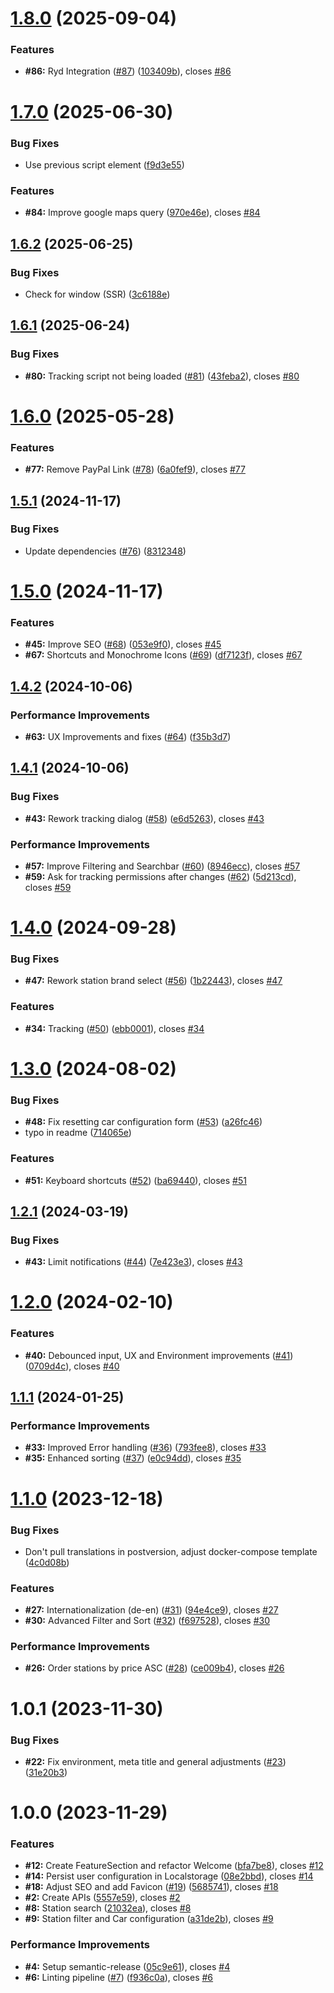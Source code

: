 # [1.8.0](https://github.com/baudom/easytank/compare/v1.7.0...v1.8.0) (2025-09-04)


### Features

* **#86:** Ryd Integration ([#87](https://github.com/baudom/easytank/issues/87)) ([103409b](https://github.com/baudom/easytank/commit/103409b845f3a19438ea4670a960bd90a4bbde0f)), closes [#86](https://github.com/baudom/easytank/issues/86)

# [1.7.0](https://github.com/baudom/easytank/compare/v1.6.2...v1.7.0) (2025-06-30)


### Bug Fixes

* Use previous script element ([f9d3e55](https://github.com/baudom/easytank/commit/f9d3e554718bda87657264ff09903b86aef770f3))


### Features

* **#84:** Improve google maps query ([970e46e](https://github.com/baudom/easytank/commit/970e46e2583ebd5fce1507580cb7e501987be5ea)), closes [#84](https://github.com/baudom/easytank/issues/84)

## [1.6.2](https://github.com/baudom/easytank/compare/v1.6.1...v1.6.2) (2025-06-25)


### Bug Fixes

* Check for window (SSR) ([3c6188e](https://github.com/baudom/easytank/commit/3c6188ec6693dd0dc139f6a61ae2f0e485f038a7))

## [1.6.1](https://github.com/baudom/easytank/compare/v1.6.0...v1.6.1) (2025-06-24)


### Bug Fixes

* **#80:** Tracking script not being loaded ([#81](https://github.com/baudom/easytank/issues/81)) ([43feba2](https://github.com/baudom/easytank/commit/43feba238baf89af28d43e7fc9f835f32df79c85)), closes [#80](https://github.com/baudom/easytank/issues/80)

# [1.6.0](https://github.com/baudom/easytank/compare/v1.5.1...v1.6.0) (2025-05-28)


### Features

* **#77:** Remove PayPal Link ([#78](https://github.com/baudom/easytank/issues/78)) ([6a0fef9](https://github.com/baudom/easytank/commit/6a0fef9d54e8b1a432ed56eb89882616e6691531)), closes [#77](https://github.com/baudom/easytank/issues/77)

## [1.5.1](https://github.com/baudom/easytank/compare/v1.5.0...v1.5.1) (2024-11-17)


### Bug Fixes

* Update dependencies ([#76](https://github.com/baudom/easytank/issues/76)) ([8312348](https://github.com/baudom/easytank/commit/8312348f30f98e5cca177a391511e01c4a21f94d))

# [1.5.0](https://github.com/baudom/easytank/compare/v1.4.2...v1.5.0) (2024-11-17)


### Features

* **#45:** Improve SEO ([#68](https://github.com/baudom/easytank/issues/68)) ([053e9f0](https://github.com/baudom/easytank/commit/053e9f05618f9deeb38e1a971d45f07fc481a7da)), closes [#45](https://github.com/baudom/easytank/issues/45)
* **#67:** Shortcuts and Monochrome Icons ([#69](https://github.com/baudom/easytank/issues/69)) ([df7123f](https://github.com/baudom/easytank/commit/df7123fb44ecf3ad7acaf2d89b71fd405390a863)), closes [#67](https://github.com/baudom/easytank/issues/67)

## [1.4.2](https://github.com/baudom/easytank/compare/v1.4.1...v1.4.2) (2024-10-06)


### Performance Improvements

* **#63:** UX Improvements and fixes ([#64](https://github.com/baudom/easytank/issues/64)) ([f35b3d7](https://github.com/baudom/easytank/commit/f35b3d7e7bb59e7d167672b32233900b1685941b))

## [1.4.1](https://github.com/baudom/easytank/compare/v1.4.0...v1.4.1) (2024-10-06)


### Bug Fixes

* **#43:** Rework tracking dialog ([#58](https://github.com/baudom/easytank/issues/58)) ([e6d5263](https://github.com/baudom/easytank/commit/e6d5263095a618a6e0142c40411da7ccabee8774)), closes [#43](https://github.com/baudom/easytank/issues/43)


### Performance Improvements

* **#57:** Improve Filtering and Searchbar ([#60](https://github.com/baudom/easytank/issues/60)) ([8946ecc](https://github.com/baudom/easytank/commit/8946ecc7e018792cb8f4774b0b453815450787da)), closes [#57](https://github.com/baudom/easytank/issues/57)
* **#59:** Ask for tracking permissions after changes ([#62](https://github.com/baudom/easytank/issues/62)) ([5d213cd](https://github.com/baudom/easytank/commit/5d213cdfb16037f3e9c680aff6a1296e5ce661c8)), closes [#59](https://github.com/baudom/easytank/issues/59)

# [1.4.0](https://github.com/baudom/easytank/compare/v1.3.0...v1.4.0) (2024-09-28)


### Bug Fixes

* **#47:** Rework station brand select ([#56](https://github.com/baudom/easytank/issues/56)) ([1b22443](https://github.com/baudom/easytank/commit/1b22443ed64d7356122bd4f1c5102389ea739b90)), closes [#47](https://github.com/baudom/easytank/issues/47)


### Features

* **#34:** Tracking ([#50](https://github.com/baudom/easytank/issues/50)) ([ebb0001](https://github.com/baudom/easytank/commit/ebb0001518816caa459b4f4b847cd95c366d66c4)), closes [#34](https://github.com/baudom/easytank/issues/34)

# [1.3.0](https://github.com/baudom/easytank/compare/v1.2.1...v1.3.0) (2024-08-02)


### Bug Fixes

* **#48:** Fix resetting car configuration form ([#53](https://github.com/baudom/easytank/issues/53)) ([a26fc46](https://github.com/baudom/easytank/commit/a26fc461f6d4c056e13540fddc7b5f05e6be300b))
* typo in readme ([714065e](https://github.com/baudom/easytank/commit/714065eefb724683d9e05aeeb584b788df24a12c))


### Features

* **#51:** Keyboard shortcuts ([#52](https://github.com/baudom/easytank/issues/52)) ([ba69440](https://github.com/baudom/easytank/commit/ba694403665008c1106c16fc944e8b29ad22528f)), closes [#51](https://github.com/baudom/easytank/issues/51)

## [1.2.1](https://github.com/baudom/easytank/compare/v1.2.0...v1.2.1) (2024-03-19)


### Bug Fixes

* **#43:** Limit notifications ([#44](https://github.com/baudom/easytank/issues/44)) ([7e423e3](https://github.com/baudom/easytank/commit/7e423e37bdfacbf34f459550563146593a83987c)), closes [#43](https://github.com/baudom/easytank/issues/43)

# [1.2.0](https://github.com/baudom/easytank/compare/v1.1.1...v1.2.0) (2024-02-10)


### Features

* **#40:** Debounced input, UX and Environment improvements ([#41](https://github.com/baudom/easytank/issues/41)) ([0709d4c](https://github.com/baudom/easytank/commit/0709d4c580426dbb7225d55ce6233d2d6df8c653)), closes [#40](https://github.com/baudom/easytank/issues/40)

## [1.1.1](https://github.com/baudom/easytank/compare/v1.1.0...v1.1.1) (2024-01-25)


### Performance Improvements

* **#33:** Improved Error handling ([#36](https://github.com/baudom/easytank/issues/36)) ([793fee8](https://github.com/baudom/easytank/commit/793fee8a033f8ca36ecc4915f250c4866746730b)), closes [#33](https://github.com/baudom/easytank/issues/33)
* **#35:** Enhanced sorting ([#37](https://github.com/baudom/easytank/issues/37)) ([e0c94dd](https://github.com/baudom/easytank/commit/e0c94dd2aae7bdb83452f11b0dc53a1819f49f1b)), closes [#35](https://github.com/baudom/easytank/issues/35)

# [1.1.0](https://github.com/baudom/easytank/compare/v1.0.1...v1.1.0) (2023-12-18)


### Bug Fixes

* Don't pull translations in postversion, adjust docker-compose template ([4c0d08b](https://github.com/baudom/easytank/commit/4c0d08b0d05b1f97308308d18548796f1fe516bf))


### Features

* **#27:** Internationalization (de-en) ([#31](https://github.com/baudom/easytank/issues/31)) ([94e4ce9](https://github.com/baudom/easytank/commit/94e4ce9ce7b59f18624dd6e3d4e3799fd8b0fc8b)), closes [#27](https://github.com/baudom/easytank/issues/27)
* **#30:** Advanced Filter and Sort ([#32](https://github.com/baudom/easytank/issues/32)) ([f697528](https://github.com/baudom/easytank/commit/f6975286667d46838b894df7f7685258a280a931)), closes [#30](https://github.com/baudom/easytank/issues/30)


### Performance Improvements

* **#26:** Order stations by price ASC ([#28](https://github.com/baudom/easytank/issues/28)) ([ce009b4](https://github.com/baudom/easytank/commit/ce009b4a9d4b7f685176b55299e0f01a59033230)), closes [#26](https://github.com/baudom/easytank/issues/26)

# 1.0.1 (2023-11-30)


### Bug Fixes

* **#22:** Fix environment, meta title and general adjustments ([#23](https://github.com/baudom/easytank/issues/23)) ([31e20b3](https://github.com/baudom/easytank/commit/31e20b30a20b6e504710d997933f2a275a116cc5))

# 1.0.0 (2023-11-29)


### Features

* **#12:** Create FeatureSection and refactor Welcome ([bfa7be8](https://github.com/baudom/easytank/commit/bfa7be8d61f925acfe3d3d733284e7515ee08908)), closes [#12](https://github.com/baudom/easytank/issues/12)
* **#14:** Persist user configuration in Localstorage ([08e2bbd](https://github.com/baudom/easytank/commit/08e2bbd51c5ad21ba70446f9e47644e4fd3c8126)), closes [#14](https://github.com/baudom/easytank/issues/14)
* **#18:** Adjust SEO and add Favicon ([#19](https://github.com/baudom/easytank/issues/19)) ([5685741](https://github.com/baudom/easytank/commit/5685741228aceb3a0a9dc3e23bfffc5cf91ce8d0)), closes [#18](https://github.com/baudom/easytank/issues/18)
* **#2:** Create APIs ([5557e59](https://github.com/baudom/easytank/commit/5557e59e34bc4a5c1a3f0b4190428b4f2ff25f70)), closes [#2](https://github.com/baudom/easytank/issues/2)
* **#8:** Station search ([21032ea](https://github.com/baudom/easytank/commit/21032eab4a95b82bf33d9b38decd03c8c84294f3)), closes [#8](https://github.com/baudom/easytank/issues/8)
* **#9:** Station filter and Car configuration ([a31de2b](https://github.com/baudom/easytank/commit/a31de2b4d4a68291c3d7b0d538651d0853a1ca6e)), closes [#9](https://github.com/baudom/easytank/issues/9)


### Performance Improvements

* **#4:** Setup semantic-release ([05c9e61](https://github.com/baudom/easytank/commit/05c9e61fe77fb9033071b50aad552e4306de5d84)), closes [#4](https://github.com/baudom/easytank/issues/4)
* **#6:** Linting pipeline ([#7](https://github.com/baudom/easytank/issues/7)) ([f936c0a](https://github.com/baudom/easytank/commit/f936c0a3fbe9170a63788135b312da53bf4fa786)), closes [#6](https://github.com/baudom/easytank/issues/6)
